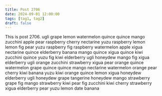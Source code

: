 ```yaml
---
title: Post 2706
date: 2024-09-01 12:00:00
tags: [tag1, tag2]
draft: false
---
```

This is post 2706.
ugli
grape
lemon
watermelon
quince
quince
mango
zucchini
apple
pear
raspberry
cherry
nectarine
yuzu
raspberry
lemon
lemon
fig
pear
yuzu
raspberry
fig
raspberry
watermelon
apple
xigua
nectarine
quince
elderberry
banana
mango
quince
xigua
quince
kiwi
zucchini
quince
yuzu
fig
kiwi
elderberry
ugli
honeydew
mango
fig
xigua
elderberry
ugli
orange
zucchini
strawberry
xigua
pear
orange
quince
watermelon
grape
quince
quince
mango
nectarine
watermelon
orange
pear
cherry
kiwi
banana
yuzu
kiwi
orange
quince
lemon
xigua
honeydew
elderberry
ugli
honeydew
grape
tangerine
honeydew
mango
strawberry
grape
fig
mango
strawberry
kiwi
pear
fig
zucchini
kiwi
cherry
strawberry
xigua
elderberry
pear
yuzu
lemon
date
banana
